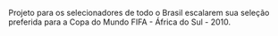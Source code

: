 Projeto para os selecionadores de todo o Brasil escalarem sua seleção preferida para a Copa do Mundo FIFA - África do Sul - 2010.

